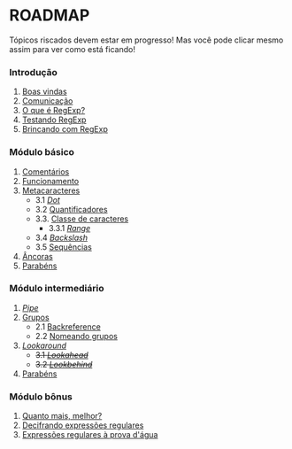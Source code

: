 # ROADMAP
Tópicos riscados devem estar em progresso! Mas você pode clicar mesmo assim para ver como está ficando!

### Introdução
1. [Boas vindas](introduction/README.md)
2. [Comunicação](introduction/communication.md)
3. [O que é RegExp?](introduction/regex.md)
4. [Testando RegExp](introduction/testing.md)
5. [Brincando com RegExp](introduction/playing.md)

### Módulo básico
1. [Comentários](basic/comments.md)
2. [Funcionamento](basic/operation.md)
3. [Metacaracteres](basic/metacharacters/README.md)
    - 3.1 [*Dot*](basic/metacharacters/dot.md)
    - 3.2 [Quantificadores](basic/metacharacters/quantifiers.md)
    - 3.3. [Classe de caracteres](basic/metacharacters/classes.md)
        - 3.3.1 [*Range*](basic/metacharacters/range.md)
    - 3.4 [*Backslash*](basic/metacharacters/backslash.md)
    - 3.5 [Sequências](basic/metacharacters/sequences.md)
4. [Âncoras](basic/anchors.md)
5. [Parabéns](basic/congratulations.md)

### Módulo intermediário
1. [*Pipe*](intermediary/pipe.md)
2. [Grupos](intermediary/groups/README.md)
    - 2.1 [Backreference](intermediary/groups/backreference.md)
    - 2.2 [Nomeando grupos](intermediary/groups/named.md)
3. [*Lookaround*](intermediary/lookaround.md)
    - ~~3.1 [*Lookahead*](intermediary/lookahead.md)~~
    - ~~3.2 [*Lookbehind*](intermediary/lookbehind.md)~~
4. [Parabéns](intermediary/congratulations.md)

### Módulo bônus
1. [Quanto mais, melhor?](bonus/README.md)
2. [Decifrando expressões regulares](bonus/reading.md)
3. [Expressões regulares à prova d'água](bonus/water.md)
